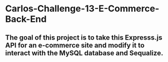# Carlos-Challenge-13-E-Commerce-Back-End

## The goal of this project is to take this Expresss.js API for an e-commerce site and modify it to interact with the MySQL database and Sequalize. 